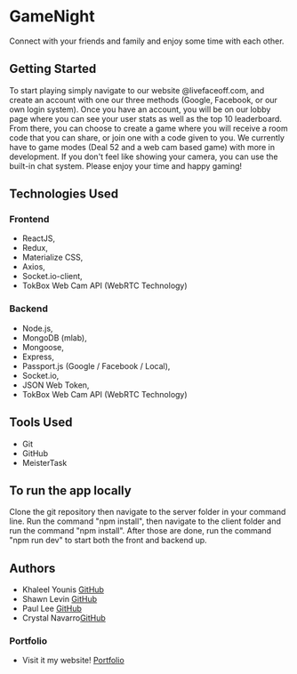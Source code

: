 # GameNight

Connect with your friends and family and enjoy some time with each other.

## Getting Started

To start playing simply navigate to our website @livefaceoff.com, and create an account with one our three methods (Google, Facebook, or our own login system). Once you have an account, you will be on our lobby page where you can see your user stats as well as the top 10 leaderboard. From there, you can choose to create a game where you will receive a room code that you can share, or join one with a code given to you. We currently have to game modes (Deal 52 and a web cam based game) with more in development. If you don't feel like showing your camera, you can use the built-in chat system. Please enjoy your time and happy gaming!

## Technologies Used

### Frontend

* ReactJS, 
* Redux, 
* Materialize CSS, 
* Axios, 
* Socket.io-client, 
* TokBox Web Cam API (WebRTC Technology) 

### Backend

* Node.js, 
* MongoDB (mlab), 
* Mongoose, 
* Express, 
* Passport.js (Google / Facebook / Local), 
* Socket.io, 
* JSON Web Token, 
* TokBox Web Cam API (WebRTC Technology)

## Tools Used

* Git
* GitHub
* MeisterTask

## To run the app locally

Clone the git repository then navigate to the server folder in your command line. Run the command "npm install", then navigate to the client folder and run the command "npm install". After those are done, run the command "npm run dev" to start both the front and backend up.

## Authors

* Khaleel Younis [GitHub](https://github.com/stallenvp)
* Shawn Levin [GitHub](https://github.com/slevin22)
* Paul Lee [GitHub](https://github.com/Fedrius)
* Crystal Navarro[GitHub](https://github.com/xoxocrystyle)

### Portfolio

* Visit it my website! [Portfolio](https://khaleelyounis.com/)

